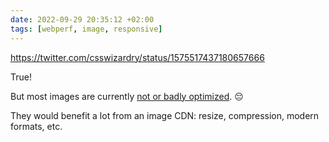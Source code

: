 ```yaml
---
date: 2022-09-29 20:35:12 +02:00
tags: [webperf, image, responsive]
---
```


https://twitter.com/csswizardry/status/1575517437180657666

True!

But most images are currently [not or badly optimized](https://almanac.httparchive.org/en/2022/media#fig-26). 😔

They would benefit a lot from an image CDN: resize, compression, modern formats, etc.
